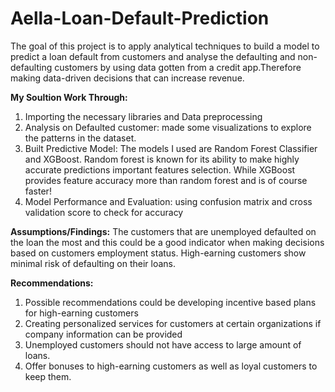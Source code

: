 # Aella-Loan-Default-Prediction

The goal of this project is to apply analytical techniques to build a model to predict a loan default from customers and analyse the defaulting and non-defaulting customers by using data gotten from a credit app.Therefore making data-driven decisions that can increase revenue.

**My Soultion Work Through:**
1. Importing the necessary libraries and Data preprocessing
2. Analysis on Defaulted customer: made some visualizations to explore the patterns in the dataset.
3. Built Predictive Model: The models I used are Random Forest Classifier and XGBoost. Random forest is known for its ability to make highly accurate predictions important features selection. While XGBoost provides feature accuracy more than random forest and is of course faster!
4. Model Performance and Evaluation: using confusion matrix and cross validation score to check for accuracy

**Assumptions/Findings:**
The customers that are unemployed defaulted on the loan the most and this could be a good indicator when making decisions based on customers employment status.
High-earning customers show minimal risk of defaulting on their loans.

**Recommendations:**
1. Possible recommendations could be developing incentive based plans for high-earning customers 
2. Creating personalized services for customers at certain organizations if company information can be provided
3. Unemployed customers should not have access to large amount of loans.
4. Offer bonuses to high-earning customers as well as loyal customers to keep them.
